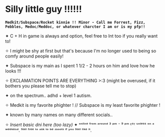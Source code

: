 # Silly little guy !!!!!!
**`Medkit/Subspace/Rocket kinnie !! Minor - Call me Forrest, Fizz, Pebbles, Medoc/Meddoc, or whatever charcter I am or is my pfp!!`**

✦ C + H in game is always and option, feel free to Int too if you really want to!

✧ I might be shy at first but that's because I'm no longer used to being so comfy around people easily!

✦ Subspace is my main as I spent 1 1/2 - 2 hours on him and love how he looks !!!

✧  EXCLAMATION POINTS ARE EVERYTHING >:3 (might be overused, if it bothers you please tell me to stop)

✦ on the spectrum.. adhd + level 1 autism. 

✧ Medkit is my favorite phighter ! // Subspace is my least favorite phighter !

✦ known by many names on many different socials..

✧ *Insert basic dni here (too lazy)*
✦ ᵒⁿˡⁱⁿᵉ ᶠʳᵒᵐ ᵃʳᵒᵘⁿᵈ ³ ᵖᵐ ⁻ ⁹ ᵖᵐ ᴱˢᵀ ᵘⁿˡᵉˢˢ ᵒⁿ ᵃ ʷᵉᵉᵏᵉⁿᵈ. ᶠᵉᵉˡ ᶠʳᵉᵉ ᵗᵒ ᵃˢᵏ ᵗᵒ ᵇᵉ ᵐᵒᵒᵗˢ ⁱᶠ ʸᵒᵘ ᶠᵉᵉˡ ˡⁱᵏᵉ ⁱᵗ.
<!--
**pxstarrunt/pxstarrunt** is a ✨ _special_ ✨ repository because its `README.md` (this file) appears on your GitHub profile.

Here are some ideas to get you started:

- 🔭 I’m currently working on ...
- 🌱 I’m currently learning ...
- 👯 I’m looking to collaborate on ...
- 🤔 I’m looking for help with ...
- 💬 Ask me about ...
- 📫 How to reach me: ...
- 😄 Pronouns: ...
- ⚡ Fun fact: ...
-->
